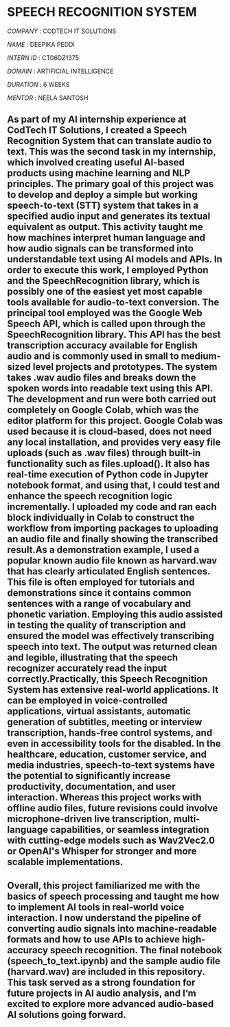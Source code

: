 # SPEECH RECOGNITION SYSTEM

*COMPANY* : CODTECH IT SOLUTIONS

*NAME* : DEEPIKA PEDDI

*INTERN ID* : CT06DZ1375

*DOMAIN* : ARTIFICIAL INTELLIGENCE

*DURATION* : 6 WEEKS

*MENTOR* : NEELA SANTOSH

## As part of my AI internship experience at CodTech IT Solutions, I created a Speech Recognition System that can translate audio to text. This was the second task in my internship, which involved creating useful AI-based products using machine learning and NLP principles. The primary goal of this project was to develop and deploy a simple but working speech-to-text (STT) system that takes in a specified audio input and generates its textual equivalent as output. This activity taught me how machines interpret human language and how audio signals can be transformed into understandable text using AI models and APIs. In order to execute this work, I employed Python and the SpeechRecognition library, which is possibly one of the easiest yet most capable tools available for audio-to-text conversion. The principal tool employed was the Google Web Speech API, which is called upon through the SpeechRecognition library. This API has the best transcription accuracy available for English audio and is commonly used in small to medium-sized level projects and prototypes. The system takes .wav audio files and breaks down the spoken words into readable text using this API. The development and run were both carried out completely on Google Colab, which was the editor platform for this project. Google Colab was used because it is cloud-based, does not need any local installation, and provides very easy file uploads (such as .wav files) through built-in functionality such as files.upload(). It also has real-time execution of Python code in Jupyter notebook format, and using that, I could test and enhance the speech recognition logic incrementally. I uploaded my code and ran each block individually in Colab to construct the workflow from importing packages to uploading an audio file and finally showing the transcribed result.As a demonstration example, I used a popular known audio file known as harvard.wav that has clearly articulated English sentences. This file is often employed for tutorials and demonstrations since it contains common sentences with a range of vocabulary and phonetic variation. Employing this audio assisted in testing the quality of transcription and ensured the model was effectively transcribing speech into text. The output was returned clean and legible, illustrating that the speech recognizer accurately read the input correctly.Practically, this Speech Recognition System has extensive real-world applications. It can be employed in voice-controlled applications, virtual assistants, automatic generation of subtitles, meeting or interview transcription, hands-free control systems, and even in accessibility tools for the disabled. In the healthcare, education, customer service, and media industries, speech-to-text systems have the potential to significantly increase productivity, documentation, and user interaction. Whereas this project works with offline audio files, future revisions could involve microphone-driven live transcription, multi-language capabilities, or seamless integration with cutting-edge models such as Wav2Vec2.0 or OpenAI's Whisper for stronger and more scalable implementations.

## Overall, this project familiarized me with the basics of speech processing and taught me how to implement AI tools in real-world voice interaction. I now understand the pipeline of converting audio signals into machine-readable formats and how to use APIs to achieve high-accuracy speech recognition. The final notebook (speech_to_text.ipynb) and the sample audio file (harvard.wav) are included in this repository. This task served as a strong foundation for future projects in AI audio analysis, and I’m excited to explore more advanced audio-based AI solutions going forward.

